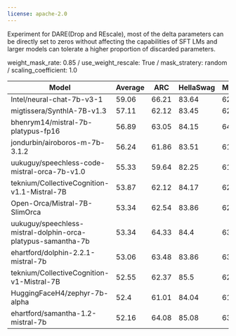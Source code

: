 ```yaml
---
license: apache-2.0
---
```

Experiment for DARE(Drop and REscale), most of the delta parameters can be directly set to zeros without affecting the capabilities of SFT LMs and larger models can tolerate a higher proportion of discarded parameters.

weight_mask_rate: 0.85 / use_weight_rescale: True / mask_stratery: random / scaling_coefficient: 1.0

| Model                                                        | Average | ARC    | HellaSwag | MMLU   | TruthfulQA | Winogrande | GSM8K  | DROP   |
| ------                                                       | ------  | ------ | ------    | ------ | ------     | ------     | ------ | ------ |
| Intel/neural-chat-7b-v3-1                                    | 59.06   | 66.21  | 83.64     | 62.37  | 59.65      | 78.14      | 19.56  | 43.84  |
| migtissera/SynthIA-7B-v1.3                                   | 57.11   | 62.12  | 83.45     | 62.65  | 51.37      | 78.85      | 17.59  | 43.76  |
| bhenrym14/mistral-7b-platypus-fp16                           | 56.89   | 63.05  | 84.15     | 64.11  | 45.07      | 78.53      | 17.36  | 45.92  |
| jondurbin/airoboros-m-7b-3.1.2                               | 56.24   | 61.86  | 83.51     | 61.91  | 53.75      | 77.58      | 13.87  | 41.2   |
| uukuguy/speechless-code-mistral-orca-7b-v1.0                 | 55.33   | 59.64  | 82.25     | 61.33  | 48.45      | 77.51      | 8.26   | 49.89  |
| teknium/CollectiveCognition-v1.1-Mistral-7B                  | 53.87   | 62.12  | 84.17     | 62.35  | 57.62      | 75.37      | 15.62  | 19.85  |
| Open-Orca/Mistral-7B-SlimOrca                                | 53.34   | 62.54  | 83.86     | 62.77  | 54.23      | 77.43      | 21.38  | 11.2   |
| uukuguy/speechless-mistral-dolphin-orca-platypus-samantha-7b | 53.34   | 64.33  | 84.4      | 63.72  | 52.52      | 78.37      | 21.38  | 8.66   |
| ehartford/dolphin-2.2.1-mistral-7b                           | 53.06   | 63.48  | 83.86     | 63.28  | 53.17      | 78.37      | 21.08  | 8.19   |
| teknium/CollectiveCognition-v1-Mistral-7B                    | 52.55   | 62.37  | 85.5      | 62.76  | 54.48      | 77.58      | 17.89  | 7.22   |
| HuggingFaceH4/zephyr-7b-alpha                                | 52.4    | 61.01  | 84.04     | 61.39  | 57.9       | 78.61      | 14.03  | 9.82   |
| ehartford/samantha-1.2-mistral-7b                            | 52.16   | 64.08  | 85.08     | 63.91  | 50.4       | 78.53      | 16.98  | 6.13   |
